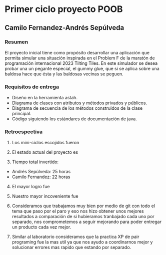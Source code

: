 # Primer ciclo proyecto POOB
## Camilo Fernandez-Andrés Sepúlveda
### Resumen
El proyecto inicial tiene como propósito desarrollar una aplicación que permita simular una
situación inspirada en el Problem F de la maratón de programación internacional 2023 Tilting
Tiles. En este simulador se desea probar una un pegante especial, el gummy glue, que si se
aplica sobre una baldosa hace que ésta y las baldosas vecinas se peguen.

### Requisitos de entrega
- Diseño en la herramienta astah.
- Diagrama de clases con atributos y métodos privados y públicos.
- Diagrama de secuencia de los métodos construidos de la clase principal.
- Código siguiendo los estándares de documentación de java.

### Retroespectiva
1. Los mini-ciclos escojidos fueron


2. El estado actual del proyecto es


3. Tiempo total invertido:
- Andrés Sepúlveda: 25 horas
- Camilo Fernandez: 22 horas

4. El mayor logro fue

5. Nuestro mayor incoveniente fue

6. Consideramos que trabajamos muy bien por medio de git con todo el tema que paso por el paro
   y eso nos hizo obtener unos mejores resultados a comparación de si hubieramos tranbajado cada uno
   por separado, nos comprometemos a seguir mejorando para poder entregar un producto cada vez mejor.

7. Similar al laboratorio consideramos que la practica XP de pair programing fue la mas util ya que nos ayudo
   a coordinarnos mejor y solucionar errores mas rapido que estando por separado. 
   
